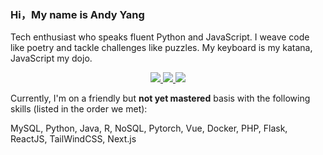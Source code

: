 ### Hi，My name is Andy Yang

Tech enthusiast who speaks fluent Python and JavaScript. I weave code like poetry and tackle challenges like puzzles. My keyboard is my katana, JavaScript my dojo.

<div align="center">
  <a href="https://github.com/vn7n24fzkq/github-profile-summary-cards">
    <img src="https://github-profile-summary-cards.vercel.app/api/cards/profile-details?username=iliiiiiili&theme=2077" />
  </a>
  <a href="https://github.com/vn7n24fzkq/github-profile-summary-cards">
    <img src="https://github-profile-summary-cards.vercel.app/api/cards/stats?username=iliiiiiili&theme=2077" />
  </a>
  <a href="https://github.com/vn7n24fzkq/github-profile-summary-cards">
    <img src="https://github-profile-summary-cards.vercel.app/api/cards/most-commit-language?username=iliiiiiili&theme=2077" />
  </a>
  
</div>


Currently, I'm on a friendly but **not yet mastered** basis with the following skills (listed in the order we met):

MySQL, Python, Java, R, NoSQL, Pytorch, Vue, Docker, PHP, Flask, ReactJS, TailWindCSS, Next.js
